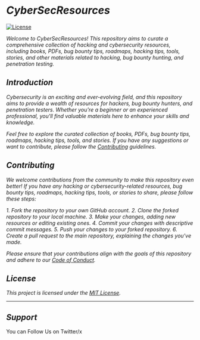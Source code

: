 # ***CyberSecResources***

[![License](https://img.shields.io/badge/License-MIT-blue.svg)](https://github.com/CyberXsociety/CyberSecResources/blob/main/LICENSE)

*Welcome to CyberSecResources! This repository aims to curate a comprehensive collection of hacking and cybersecurity resources, including books, PDFs, bug bounty tips, roadmaps, hacking tips, tools, stories, and other materials related to hacking, bug bounty hunting, and penetration testing.*

## ***Introduction***

*Cybersecurity is an exciting and ever-evolving field, and this repository aims to provide a wealth of resources for hackers, bug bounty hunters, and penetration testers. Whether you're a beginner or an experienced professional, you'll find valuable materials here to enhance your skills and knowledge.*

*Feel free to explore the curated collection of books, PDFs, bug bounty tips, roadmaps, hacking tips, tools, and stories. If you have any suggestions or want to contribute, please follow the [Contributing](#contributing) guidelines.*


## ***Contributing***

*We welcome contributions from the community to make this repository even better! If you have any hacking or cybersecurity-related resources, bug bounty tips, roadmaps, hacking tips, tools, or stories to share, please follow these steps:*

*1. Fork the repository to your own GitHub account.*
*2. Clone the forked repository to your local machine.*
*3. Make your changes, adding new resources or editing existing ones.*
*4. Commit your changes with descriptive commit messages.*
*5. Push your changes to your forked repository.*
*6. Create a pull request to the main repository, explaining the changes you've made.*

*Please ensure that your contributions align with the goals of this repository and adhere to our [Code of Conduct](link-to-code-of-conduct).*

## ***License***

*This project is licensed under the [MIT License](https://github.com/CyberXsociety/CyberSecResources/blob/main/LICENSE).*

----
## ***Support***
You can Follow Us on Twitter/x
